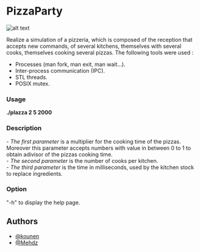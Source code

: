 # PizzaParty

![alt text](http://miam-images.m.i.pic.centerblog.net/f050dae0.png)

Realize a simulation of a pizzeria, which is composed of the reception that accepts new commands, of several kitchens, themselves with several cooks, themselves cooking several pizzas.
The following tools were used :
* Processes (man fork, man exit, man wait...).
* Inter-process communication (IPC).
* STL threads.
* POSIX mutex.


<h3>Usage</h3>
<strong>./plazza 2 5 2000</strong>

<h3>Description</h3>
- <em>The first parameter</em> is a multiplier for the cooking time of the pizzas. Moreover this parameter accepts numbers with value in between 0 to 1 to obtain adivisor of the pizzas cooking time.<br>
- <em>The second parameter</em> is the number of cooks per kitchen.<br>
- <em>The third parameter</em> is the time in milliseconds, used by the kitchen stock to replace ingredients.<br>

<h3>Option</h3>
"-h" to display the help page.<br>

## Authors

- [@kounen](https://www.github.com/kounen)
- [@Mehdz](https://www.github.com/Mehdz)

